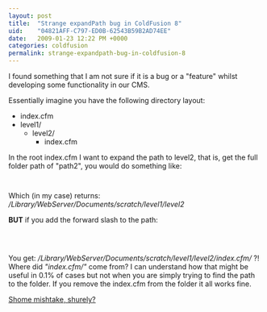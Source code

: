 ```yaml
---
layout: post
title:  "Strange expandPath bug in ColdFusion 8"
uid:	"04821AFF-C797-ED0B-62543B59B2AD74EE"
date:   2009-01-23 12:22 PM +0000
categories: coldfusion
permalink: strange-expandpath-bug-in-coldfusion-8
---
```

<p>
I found something that I am not sure if it is a bug or a "feature" whilst developing some functionality in our CMS.

Essentially imagine you have the following directory layout:
</p>
<ul>
	<li>index.cfm</li>
	<li>level1/
		<ul>
			<li>level2/
				<ul>
					<li>index.cfm</li>
				</ul>
			</li>	
		</ul>
	</li>
</ul>

In the root index.cfm I want to expand the path to level2, that is, get the full folder path of "path2", you would do something like:
<br>
<code>
	<cfset mypath1 = "/level1/level2">
	<cfdump var="#expandPath(mypath1)#">
</code>
<p>
Which (in my case) returns: <em>/Library/WebServer/Documents/scratch/level1/level2 </em>
</p>
<p>
<strong>BUT</strong> if you add the forward slash to the path:
<br>
<code>
	<cfset mypath2 = "/level1/level2/">
	<cfdump var="#expandPath(mypath2)#">
</code>
<br>
You get: <em>/Library/WebServer/Documents/scratch/level1/level2/index.cfm/ </em> ?!
<br>
Where did <em>"index.cfm/"</em> come from? I can understand how that might be useful in 0.1% of cases but not when you are simply trying to find the path to the folder. If you remove the index.cfm from the folder it all works fine. 

</p>

<p>
	<a href="http://en.wikipedia.org/wiki/List_of_recurring_in-jokes_in_Private_Eye" title="Recurring in-jokes in Private Eye - Wikipedia, the free encyclopedia">Shome mishtake, shurely? </a>
</p>